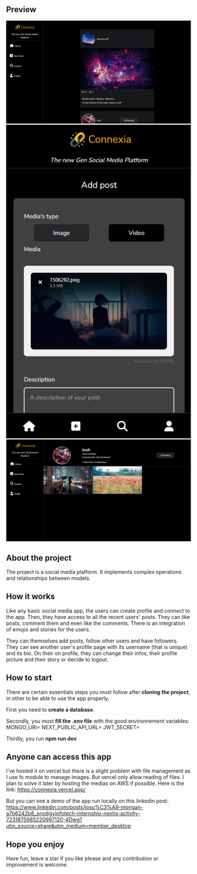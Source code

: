 ## Preview
<img alt="preview1" src="public/preview1.png" /> 
<img alt="preview3" src="public/preview3.png" /> 
<img alt="preview2" src="public/preview2.png" /> 

## About the project
The project is a social media platform. It implements complex operations and relationships between models.

## How it works
Like any basic social media app, the users can create profile and connect to the app. Then, they have access to all the recent users' posts. They can like posts, comment them and even like the comments. There is an integration of emojis and stories for the users.

They can themselves add posts, follow other users and have followers. They can see another user's profile page with its username (that is unique) and its bio. On their on profile, they can change their infos, their profile picture and their story or decide to logout.

## How to start
There are certain essentials steps you must follow after **cloning the project**, in other to be able to use the app properly.

First you need to **create a database**.

Secondly, you must **fill the .env file** with the good environnement variables:
MONGO_URI=
NEXT_PUBLIC_API_URL=
JWT_SECRET=

Thirdly, you run **npm run dev**

## Anyone can access this app
I've hosted it on vercel but there is a slight problem with file management as I use fs module to manage images. But vercel only allow reading of files. I plan to solve it later by hosting the medias on AWS if possible. 
Here is the link: https://connexia.vercel.app/

But you can see a demo of the app run locally on this linkedin post: https://www.linkedin.com/posts/josu%C3%A9-mongan-a7b6242b8_prodigyinfotech-internship-nextjs-activity-7231875985220997120-4Dwg?utm_source=share&utm_medium=member_desktop

## Hope you enjoy
Have fun, leave a star if you like please and any contribution or improvement is welcome.